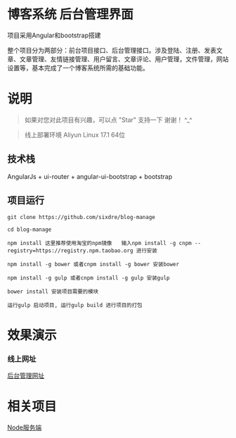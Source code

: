 # 
# 博客系统 后台管理界面

项目采用Angular和bootstrap搭建

整个项目分为两部分：前台项目接口、后台管理接口。涉及登陆、注册、发表文章、文章管理、友情链接管理、用户留言、文章评论、用户管理，文件管理，网站设置等，基本完成了一个博客系统所需的基础功能。


# 说明

>  如果对您对此项目有兴趣，可以点 "Star" 支持一下 谢谢！ ^_^

>  线上部署环境 Aliyun Linux 17.1 64位 


## 技术栈

AngularJs + ui-router + angular-ui-bootstrap + bootstrap


## 项目运行

```
git clone https://github.com/sixdre/blog-manage  

cd blog-manage

npm install 这里推荐使用淘宝的npm镜像   输入npm install -g cnpm --registry=https://registry.npm.taobao.org 进行安装

npm install -g bower 或者cnpm install -g bower 安装bower

npm install -g gulp 或者cnpm install -g gulp 安装gulp

bower install 安装项目需要的模块

运行gulp 启动项目, 运行gulp build 进行项目的打包

```

# 效果演示

### 线上网址
[后台管理网址](http://blog.comehere.online/admin)


# 相关项目
[Node服务端](https://github.com/sixdre/blog-node)